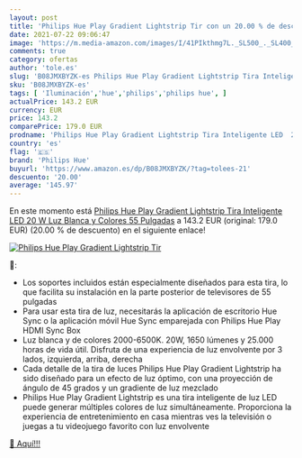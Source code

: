 ```yaml
---
layout: post
title: 'Philips Hue Play Gradient Lightstrip Tir con un 20.00 % de descuento'
date: 2021-07-22 09:06:47
image: 'https://m.media-amazon.com/images/I/41PIkthmg7L._SL500_._SL400_.jpg'
comments: true
category: ofertas
author: 'tole.es'
slug: 'B08JMXBYZK-es Philips Hue Play Gradient Lightstrip Tira Inteligente LED...'
sku: 'B08JMXBYZK-es'
tags: [ 'Iluminación','hue','philips','philips hue', ]
actualPrice: 143.2 EUR
currency: EUR
price: 143.2
comparePrice: 179.0 EUR
prodname: 'Philips Hue Play Gradient Lightstrip Tira Inteligente LED  20 W  Luz Blanca y Colores  55 Pulgadas'
country: 'es'
flag: '🇪🇸'
brand: 'Philips Hue'
buyurl: 'https://www.amazon.es/dp/B08JMXBYZK/?tag=tolees-21'
descuento: '20.00'
average: '145.97'
---
```


En este momento está [Philips Hue Play Gradient Lightstrip Tira Inteligente LED  20 W  Luz Blanca y Colores  55 Pulgadas](https://www.amazon.es/dp/B08JMXBYZK/?tag=tolees-21) a 143.2 EUR (original: 179.0 EUR) (20.00 %  de descuento) en el siguiente enlace!

[![Philips Hue Play Gradient Lightstrip Tir](https://m.media-amazon.com/images/I/41PIkthmg7L._SL500_._SL400_.jpg)](https://www.amazon.es/dp/B08JMXBYZK/?tag=tolees-21)

🔎:

- Los soportes incluidos están especialmente diseñados para esta tira, lo que facilita su instalación en la parte posterior de televisores de 55 pulgadas
- Para usar esta tira de luz, necesitarás la aplicación de escritorio Hue Sync o la aplicación móvil Hue Sync emparejada con Philips Hue Play HDMI Sync Box
- Luz blanca y de colores 2000-6500K. 20W, 1650 lúmenes y 25.000 horas de vida útil. Disfruta de una experiencia de luz envolvente por 3 lados, izquierda, arriba, derecha
- Cada detalle de la tira de luces Philips Hue Play Gradient Lightstrip ha sido diseñado para un efecto de luz óptimo, con una proyección de ángulo de 45 grados y un gradiente de luz mezclado
- Philips Hue Play Gradient Lightstrip es una tira inteligente de luz LED puede generar múltiples colores de luz simultáneamente. Proporciona la experiencia de entretenimiento en casa mientras ves la televisión o juegas a tu videojuego favorito con luz envolvente

[🛒 Aquí!!!](https://www.amazon.es/dp/B08JMXBYZK/?tag=tolees-21)
